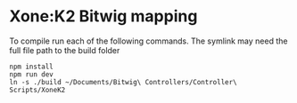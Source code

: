 # Xone:K2 Bitwig mapping

To compile run each of the following commands. The symlink may need the full file path to the build folder
```
npm install
npm run dev
ln -s ./build ~/Documents/Bitwig\ Controllers/Controller\ Scripts/XoneK2
```